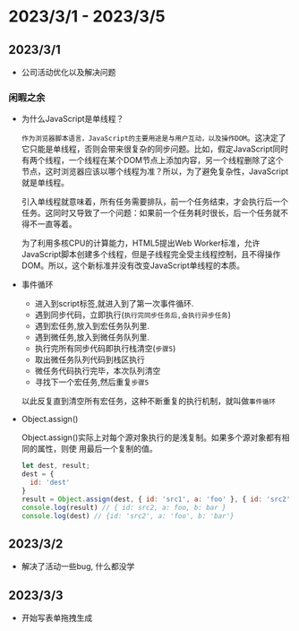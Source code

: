 # 2023/3/1 - 2023/3/5


## 2023/3/1
- 公司活动优化以及解决问题
### 闲暇之余

- 为什么JavaScript是单线程？

  `作为浏览器脚本语言，JavaScript的主要用途是与用户互动，以及操作DOM`。这决定了它只能是单线程，否则会带来很复杂的同步问题。比如，假定JavaScript同时有两个线程，一个线程在某个DOM节点上添加内容，另一个线程删除了这个节点，这时浏览器应该以哪个线程为准？所以，为了避免复杂性，JavaScript就是单线程。

  引入单线程就意味着，所有任务需要排队，前一个任务结束，才会执行后一个任务。这同时又导致了一个问题：如果前一个任务耗时很长，后一个任务就不得不一直等着。

  为了利用多核CPU的计算能力，HTML5提出Web Worker标准，允许JavaScript脚本创建多个线程，但是子线程完全受主线程控制，且不得操作DOM。所以，这个新标准并没有改变JavaScript单线程的本质。

- 事件循环
   - 进入到script标签,就进入到了第一次事件循环.
   - 遇到同步代码，立即执行(`执行完同步任务后,会执行异步任务`)
   - 遇到宏任务,放入到宏任务队列里.
   - 遇到微任务,放入到微任务队列里.
   - 执行完所有同步代码即执行栈清空(`步骤5`)
   - 取出微任务队列代码到栈区执行
   - 微任务代码执行完毕，本次队列清空
   - 寻找下一个宏任务,然后重复`步骤5`
   
   以此反复直到清空所有宏任务，这种不断重复的执行机制，就叫做`事件循环`
   
- Object.assign()

    Object.assign()实际上对每个源对象执行的是浅复制。如果多个源对象都有相同的属性，则使 用最后一个复制的值。

   ```js
   let dest, result;
   dest = {
     id: 'dest'
   }
   result = Object.assign(dest, { id: 'src1', a: 'foo' }, { id: 'src2', b: 'bar' })
   console.log(result) // { id: src2, a: foo, b: bar }
   console.log(dest) // {id: 'src2', a: 'foo', b: 'bar'}
   ```

## 2023/3/2
- 解决了活动一些bug, 什么都没学

## 2023/3/3
- 开始写表单拖拽生成
   